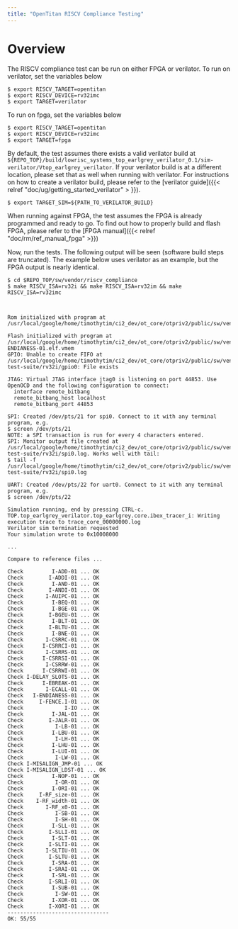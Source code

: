 ```yaml
---
title: "OpenTitan RISCV Compliance Testing"
---
```


# Overview
The RISCV compliance test can be run on either FPGA or verilator.
To run on verilator, set the variables below

```console
$ export RISCV_TARGET=opentitan
$ export RISCV_DEVICE=rv32imc
$ export TARGET=verilator
```

To run on fpga, set the variables below

```console
$ export RISCV_TARGET=opentitan
$ export RISCV_DEVICE=rv32imc
$ export TARGET=fpga
```

By default, the test assumes there exists a valid verilator build at `${REPO_TOP}/build/lowrisc_systems_top_earlgrey_verilator_0.1/sim-verilator/Vtop_earlgrey_verilator`.
If your verilator build is at a different location, please set that as well when running with verilator.
For instructions on how to create a verilator build, please refer to the [verilator guide]({{< relref "doc/ug/getting_started_verilator" > }}).

```console
$ export TARGET_SIM=${PATH_TO_VERILATOR_BUILD}
```

When running against FPGA, the test assumes the FPGA is already programmed and ready to go.
To find out how to properly build and flash FPGA, please refer to the [FPGA manual]({{< relref "doc/rm/ref_manual_fpga" >}})


Now, run the tests.
The following output will be seen (software build steps are truncated).
The example below uses verilator as an example, but the FPGA output is nearly identical.

```console
$ cd $REPO_TOP/sw/vendor/riscv_compliance
$ make RISCV_ISA=rv32i && make RISCV_ISA=rv32im && make RISCV_ISA=rv32imc



Rom initialized with program at /usr/local/google/home/timothytim/ci2_dev/ot_core/otpriv2/public/sw/vendor/riscv_compliance/../../boot_rom/rom.vmem

Flash initialized with program at /usr/local/google/home/timothytim/ci2_dev/ot_core/otpriv2/public/sw/vendor/riscv_compliance/work/rv32i/I-ENDIANESS-01.elf.vmem
GPIO: Unable to create FIFO at /usr/local/google/home/timothytim/ci2_dev/ot_core/otpriv2/public/sw/vendor/riscv_compliance/riscv-test-suite/rv32i/gpio0: File exists

JTAG: Virtual JTAG interface jtag0 is listening on port 44853. Use
OpenOCD and the following configuration to connect:
  interface remote_bitbang
  remote_bitbang_host localhost
  remote_bitbang_port 44853

SPI: Created /dev/pts/21 for spi0. Connect to it with any terminal program, e.g.
$ screen /dev/pts/21
NOTE: a SPI transaction is run for every 4 characters entered.
SPI: Monitor output file created at /usr/local/google/home/timothytim/ci2_dev/ot_core/otpriv2/public/sw/vendor/riscv_compliance/riscv-test-suite/rv32i/spi0.log. Works well with tail:
$ tail -f /usr/local/google/home/timothytim/ci2_dev/ot_core/otpriv2/public/sw/vendor/riscv_compliance/riscv-test-suite/rv32i/spi0.log

UART: Created /dev/pts/22 for uart0. Connect to it with any terminal program, e.g.
$ screen /dev/pts/22

Simulation running, end by pressing CTRL-c.
TOP.top_earlgrey_verilator.top_earlgrey.core.ibex_tracer_i: Writing execution trace to trace_core_00000000.log
Verilator sim termination requested
Your simulation wrote to 0x10008000

...

Compare to reference files ...

Check         I-ADD-01 ... OK
Check        I-ADDI-01 ... OK
Check         I-AND-01 ... OK
Check        I-ANDI-01 ... OK
Check       I-AUIPC-01 ... OK
Check         I-BEQ-01 ... OK
Check         I-BGE-01 ... OK
Check        I-BGEU-01 ... OK
Check         I-BLT-01 ... OK
Check        I-BLTU-01 ... OK
Check         I-BNE-01 ... OK
Check       I-CSRRC-01 ... OK
Check      I-CSRRCI-01 ... OK
Check       I-CSRRS-01 ... OK
Check      I-CSRRSI-01 ... OK
Check       I-CSRRW-01 ... OK
Check      I-CSRRWI-01 ... OK
Check I-DELAY_SLOTS-01 ... OK
Check      I-EBREAK-01 ... OK
Check       I-ECALL-01 ... OK
Check   I-ENDIANESS-01 ... OK
Check     I-FENCE.I-01 ... OK
Check             I-IO ... OK
Check         I-JAL-01 ... OK
Check        I-JALR-01 ... OK
Check          I-LB-01 ... OK
Check         I-LBU-01 ... OK
Check          I-LH-01 ... OK
Check         I-LHU-01 ... OK
Check         I-LUI-01 ... OK
Check          I-LW-01 ... OK
Check I-MISALIGN_JMP-01 ... OK
Check I-MISALIGN_LDST-01 ... OK
Check         I-NOP-01 ... OK
Check          I-OR-01 ... OK
Check         I-ORI-01 ... OK
Check     I-RF_size-01 ... OK
Check    I-RF_width-01 ... OK
Check       I-RF_x0-01 ... OK
Check          I-SB-01 ... OK
Check          I-SH-01 ... OK
Check         I-SLL-01 ... OK
Check        I-SLLI-01 ... OK
Check         I-SLT-01 ... OK
Check        I-SLTI-01 ... OK
Check       I-SLTIU-01 ... OK
Check        I-SLTU-01 ... OK
Check         I-SRA-01 ... OK
Check        I-SRAI-01 ... OK
Check         I-SRL-01 ... OK
Check        I-SRLI-01 ... OK
Check         I-SUB-01 ... OK
Check          I-SW-01 ... OK
Check         I-XOR-01 ... OK
Check        I-XORI-01 ... OK
--------------------------------
OK: 55/55


```
